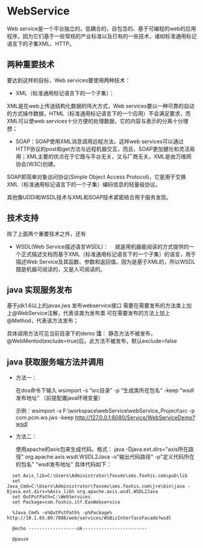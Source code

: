 # WebService

Web service是一个平台独立的，低耦合的，自包含的、基于可编程的web的应用程序，因为它们基于一些常规的产业标准以及已有的一些技术，诸如标准通用标记语言下的子集XML、HTTP。

## 两种重要技术

要达到这样的目标，Web services要使用两种技术：

 * XML（标准通用标记语言下的一个子集）：
 
 XML是在web上传送结构化数据的伟大方式，Web services要以一种可靠的自动的方式操作数据，HTML（标准通用标记语言下的一个应用）不会满足要求，而XML可以使web services十分方便的处理数据，它的内容与表示的分离十分理想；
 * SOAP：SOAP使用XML消息调用远程方法，这样web services可以通过HTTP协议的post和get方法与远程机器交互，而且，SOAP更加健壮和灵活易用；XML主要的优点在于它既与平台无关，又与厂商无关。XML是由万维网协会(W3C)创建。
 
 SOAP即简单对象访问协议(Simple Object Access Protocol)，它是用于交换XML（标准通用标记语言下的一个子集）编码信息的轻量级协议。
 

其他像UDDI和WSDL技术与XML和SOAP技术紧密结合用于服务发现。

## 技术支持
除了上面两个重要技术之外，还有

  * WSDL(Web Service描述语言WSDL)：
  　就是用机器能阅读的方式提供的一个正式描述文档而基于XML（标准通用标记语言下的一个子集）的语言，用于描述Web Service及其函数、参数和返回值。因为是基于XML的，所以WSDL既是机器可阅读的，又是人可阅读的。
  
## java 实现服务发布

基于jdk1.6以上的javax.jws 发布webservice接口
需要在需要发布的方法类上加上@WebService注解，代表该类为发布类
可在需要发布的方法上加上@Method，代表该方法发布；

 具体调用方法可见当前目录下的demo
**注**： 静态方法不被发布，@WebMentod(exclude=true)后，此方法不被发布，默认exclude=false

## java 获取服务端方法并调用

* 方法一：
  
  在dos命令下输入 wsimport -s “src目录” -p “生成类所在包名” -keep “wsdl发布地址”  （前提配置java环境变量）
  
   示例：wsimport -s F:\workspace\webService\webService_Project\src -p com.pcm.ws.jws -keep http://127.0.0.1:8080/Service/WebServiceDemo?wsdl 
   
* 方法二：

  使用apache的axis包来生成代码。格式：
 java -Djava.ext.dirs="axis所在路径" org.apache.axis.wsdl.WSDL2Java -o"输出代码路径" -p"定义代码所在的包名"    "wsdl发布地址"
  具体代码如下：
  
 ```dos
   set Axis_lib=C:\Users\Administrator\foxxms\xms.foxhis.com\pub\lib
   set Java_Cmd=C:\Users\Administrator\foxxms\xms.foxhis.com\jre\bin\java -Djava.ext.dirs=%Axis_lib% org.apache.axis.wsdl.WSDL2Java
   set OutPutPath=C:\WebServices
   set Package=com.foxhis.itf.EasWebservice

   %Java_Cmd% -o%OutPutPath% -p%Package% http://10.1.65.89:7888/web/services/WSBizInterfaceFacade?wsdl

   @echo ------------------ok------------------------

   @pause
   
 ```
 
